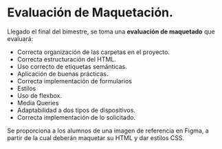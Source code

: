 # Evaluación de Maquetación. 

Llegado el final del bimestre, se toma una **evaluación de maquetado** que evaluará:
 * Correcta organización de las carpetas en el proyecto.
 * Correcta estructuración del HTML.
 * Uso correcto de etiquetas semánticas.
 * Aplicación de buenas prácticas.
 * Correcta implementación de formularios
 * Estilos
 * Uso de flexbox.
 * Media Queries
 * Adaptabilidad a dos tipos de dispositivos.
 * Correcta implementación de lo solicitado.

Se proporciona a los alumnos de una imagen de referencia en Figma, a partir de la cual deberán maquetar su HTML y dar estilos CSS. 
